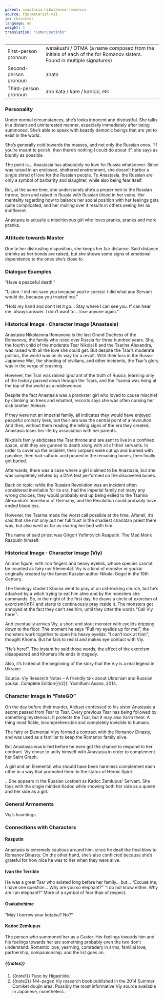 ```yaml
---
parent: anastasia-nikolaevna-romanova
source: fgo-material-vii
id: character
language: en
weight: 4
translation: "ComunCoutinho"
---
```


<table>
  <tr><td>First-person pronoun</td><td>watakushi / OTMA (a name composed from the initials of each of the for Romanov sisters. Found in multiple signatures)</td></tr>
  <tr><td>Second-person pronoun</td><td>anata</td></tr>
  <tr><td>Third-person pronoun</td><td>ano kata / kare / kanojo, etc</td></tr>
</table>

### Personality

Under normal circumstances, she’s looks innocent and distrustful. She talks in a distant and uninterested manner, especially immediately after being summoned.
She’s able to speak with beastly demonic beings that are yet to exist in the world.

She’s generally cold towards the masses, and not only the Russian ones.
“If you’re meant to perish, then there’s nothing I could do about it”, she says as bluntly as possible.

The point is… Anastasia has absolutely no love for Russia whatsoever.
Since was raised in an enclosed, sheltered environment, she doesn’t harbor a single shred of love for the Russian people.
To Anastasia, the Russian are only a symbol of barbarity and slaughter, while also being fear itself.

But, at the same time, she understands she’s a proper heir to the Russian throne, born and raised in Russia with Russian blood in her veins.
Her mentality regarding how to balance her social position with her feelings gets quite complicated, and her mulling over it results in others seeing her as indifferent.

Anastasia is actually a mischievous girl who loves pranks, pranks and more pranks.

### Attitude towards Master

Due to her distrusting disposition, she keeps her fair distance.
Said distance shrinks as her bonds are raised, but she shows some signs of emotional dependence to the ones she’s close to.

### Dialogue Examples

“Have a peaceful death.”

“Listen. I did not save you because you’re special.
I did what any Servant would do, because you trusted me.”

“Hold my hand and don’t let it go… Stay where I can see you.
If can hear me, always answer.
I don’t want to… lose anyone again.”

### Historical Image · Character Image (Anastasia)

Anastasia Nikolaevna Romanova is the last Grand Duchess of the Romanovs, the family who ruled over Russia for three hundred years.
She, the fourth child of the moderate Tsar Nikolai II and the Tsarina Alexandra, was raised with all the love she could get.
But despite the Tsar’s moderate politics, the world was on its way for a revolt.
With their loss in the Russo-Japanese War, the shooting of civilians, and other incidents, the Tsar’s glory was in the verge of crashing.

However, the Tsar was raised ignorant of the truth of Russia, learning only of the history passed down through the Tsars, and the Tsarina was living at the top of the world as a noblewoman.

Despite the fact Anastasia was a prankster girl who loved to cause mischief by climbing on trees and whatnot, records says she was often nursing her sick brother Aleksei.

If they were not an imperial family, all indicates they would have enjoyed peaceful ordinary lives, but their era was the central point of a revolution.
And then, without them reading the telling signs of the era they created, Anastasia loses her life by association with her parents.

Nikolai’s family abdicates the Tsar throne and are sent to live in a confined space, until they are gunned to death along with all of their servants. In order to cover up the incident, their corpses were cut up and burned with gasoline, then had sulfuric acid poured in the remaining bones, then finally got buried.

Afterwards, there was a case where a girl claimed to be Anastasia, but she was completely refuted by a DNA test performed on the discovered bones.

Back on topic: while the Russian Revolution was an incident often considered inevitable for its era, had the imperial family not many any wrong choices, they would probably end up being exiled to the Tsarina Alexandra’s homeland of Germany, and the Revolution could probably have ended bloodless.

However, the Tsarina made the worst call possible at the time.
Afterall, it’s said that she not only put her full trust in the shadiest charlatan priest there was, but also went as far as sharing her bed with him.

The name of said priest was Grigori Yefimovich Rasputin.
The Mad Monk Rasputin himself.

### Historical Image · Character Image (Viy)

An iron figure, with iron fingers and heavy eyelids, whose species cannot be counted as fairy nor Elemental.
Viy is a kind of monster or youkai originally created by the famed Russian author Nikolai Gogol in the 19th Century.

The theology student Khoma went to pray at an old-looking church, but he’s attacked by a witch trying to eat him alive and by the monsters she commands. So, in the night of the first day, he draws a circle of exorcism of exorcism{{n1}} and starts to continuously pray inside it.
The monsters get annoyed at the fact they can’t see him, until they utter the words “Call Viy here!”.

And eventually arrives Viy, a short and stout monster with eyelids dripping down to the floor.
The moment he says “Pull my eyelids up for me!”, the monsters work together to open his heavy eyelids.
“I can’t look at him!”, thought Khoma. But he fails to resist and makes eye contact with Viy.

“He’s here!”. The instant he said those words, the effect of the exorcism disappeared and Khoma’s life ends in tragedy.

Also, it’s hinted at the beginning of the story that the Viy is a real legend in Ukraine.

Source: Viy Research Notes – A friendly talk about Ukrainian and Russian youkai. Complete Edition{{n2}}. Yoshifumi Asano, 2014.

### Character Image in “FateGO”

On the day before their murder, Aleksei confessed to his sister Anastasia a secret passed from Tsar to Tsar.
Every previous Tsar has being followed by something mysterious.
It protects the Tsar, but it may also harm them.
A thing most fickle, incomprehensible and completely invisible to humans.

The fairy or Elemental Viyy formed a contract with the Romanov Dinasty,
and was used as a familiar to keep the Romanov family alive.

But Anastasia was killed before he even got the chance to respond to her contract.
Viy chose to unify himself with Anastasia in order to complement her Saint Graph.

A girl and an Elemental who should have been harmless complement each other in a way that promoted them to the status of Heroic Spirit.

…She appears in the Russian Lostbelt as Kadoc Zemlupus’ Servant.
She toys with the single minded Kadoc while showing both her side as a queen and her side as a girl.

### General Armaments

Viy’s hauntings.

### Connections with Characters

#### Rasputin

Anastasia is extremely cautious around him, since he dealt the final blow to Romanov Dinasty.
On the other hand, she’s also conflicted because she’s grateful for how nice he was to her when they were alive.

#### Ivan the Terrible

He was a great Tsar who existed long before her family… but…
“Excuse me, I have one question… Why are you so elephant?”
“I do not know either. Why am I an elephant?”
More of a symbol of fear than of respect.

#### Osakabehime

“May I borrow your kotatsu? No?”

#### Kadoc Zemlupus

The person who summoned her as a Caster.
Her feelings towards him and his feelings towards her are something probably even the two don’t understand.
Romantic love, yearning, comradery in arms, familial love, partnership, companionship, and the list goes on.

##### {{notes}}

1. {{note1}} Typo by Higashide.
2. {{note2}} 144-paged Viy research book published in the 2014 Summer Comiket doujin area. Possibly the most informative Viy source available in Japanese, nonetheless.
